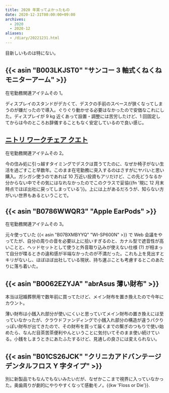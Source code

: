 ```yaml
---
title: 2020 年買ってよかったもの
date: 2020-12-31T00:00:00+09:00
archives:
  - 2020
  - 2020-12
aliases:
  - /diary/20221231.html
---
```

目新しいものは特にない。

## {{< asin "B003LKJST0" "サンコー 3 軸式くねくねモニターアーム" >}}

在宅勤務関連アイテムその 1。

ディスプレイのスタンドがデカくて、デスクの手前のスペースが狭くなってしまうのが嫌だったので導入。ぐりぐり動かせる必要はなかったので安価なこれにした。ディスプレイが 9 kg 近くあって設置・調整には苦労したけど、1 回固定してからは今のところお辞儀することもなく安定しているので良い感じ。

## [ニトリ ワークチェア クエト](https://hb.afl.rakuten.co.jp/ichiba/1e40bcf0.47cf9e70.1e40bcf1.9279b86c/?pc=https%3A%2F%2Fitem.rakuten.co.jp%2Fnitori%2F6620524%2F&link_type=hybrid_url&ut=eyJwYWdlIjoiaXRlbSIsInR5cGUiOiJoeWJyaWRfdXJsIiwic2l6ZSI6IjI0MHgyNDAiLCJuYW0iOjEsIm5hbXAiOiJyaWdodCIsImNvbSI6MSwiY29tcCI6ImRvd24iLCJwcmljZSI6MCwiYm9yIjoxLCJjb2wiOjEsImJidG4iOjEsInByb2QiOjAsImFtcCI6ZmFsc2V9)

在宅勤務関連アイテムその 2。

今の住み処に引っ越すタイミングでデスクは買うてたのに、なぜか椅子がない生活を過ごすこと早数年。このまま在宅勤務に突入するのはさすがにヤバいと思い購入。ガシガシ使うのであれば 10 万近い投資もアリだけど、この先どうなるか分からない中でその気にはなれなかったのでこのクラスで妥協{{fn '現に 12 月末時点でほぼ出社に戻ってしまっている'}}。上には上があるだろうが、知らない方がいい世界もあるということで。

## {{< asin "B0786WWQR3" "Apple EarPods" >}}

在宅勤務関連アイテムその 3。

元々使っていた {{< asin "B07BXMBYYQ" "WI-SP600N" >}} で Web 会議をやってたが、自分の周りの音を必要以上に拾いすぎるのと、カナル型で遮音性が高いことと、ヘッドセットとして使うと外音取り込みが使えない仕様 (?) が相まって自分が喋るときの違和感が半端なかったのが不満だった。これも上を見出すとキリがないし、ほぼほぼ出社している現状、持ち運ぶことも考慮するとこのあたりに落ち着いた。

## {{< asin "B0062EZYJA" "abrAsus 薄い財布" >}}

本当は冠婚葬祭用で数年前に買ってたけど、メイン財布を置き換えたので今年にカウント。

薄い財布は小銭入れ部分が使いにくいと思っていてメイン財布の置き換えには至っていなかったが、クラウドファンディングで小銭入れ部分の構造が違うパクりっぽい財布が出てきたので、その財布を買って届くまでの繋ぎのつもりで使い始めたら、なんだ目茶苦茶便利やんということに気付いてそのまま使い続けている。小銭をしまうときにあたふたするけど、見通しの良さには変えられない。

## {{< asin "B01CS26JCK" "クリニカアドバンテージ デンタルフロス Y 字タイプ" >}}

別に新製品でもなんでもないみたいだが、なぜかここまで視界に入っていなかった。奥歯周りが劇的にやりやすくなって感動モノ。{{kw 'Floss or Die'}}.
